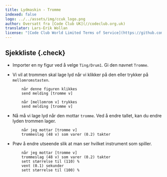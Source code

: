 ```yaml
---
title: Lydmaskin - Tromme
indexed: false
logo: ../../assets/img/ccuk_logo.png
author: Oversatt fra [Code Club UK](//codeclub.org.uk)
translator: Lars-Erik Wollan
license: "[Code Club World Limited Terms of Service](https://github.com/CodeClub/scratch-curriculum/blob/master/LICENSE.md)"
---
```


## Sjekkliste {.check}

+ Importer en ny figur ved å velge `Ting/Drum1`. Gi den navnet `Tromme`.

+ Vi vil at trommen skal lage lyd når vi klikker på den eller trykker
  på `mellomromstasten`.

    ```blocks
        når denne figuren klikkes
        send melding [tromme v]

        når [mellomrom v] trykkes
        send melding [tromme v]
    ```

+ Nå må vi lage lyd når den mottar `tromme`. Ved å endre tallet, kan
  du endre lyden trommen lager.

    ```blocks
        når jeg mottar [tromme v]
        trommeslag (48 v) som varer (0.2) takter
    ```

+ Prøv å endre utseende slik at man ser hvilket instrument som
  spiller.

    ```blocks
        når jeg mottar [tromme v]
        trommeslag (48 v) som varer (0.2) takter
        sett størrelse til (110) %
        vent (0.1) sekunder
        sett størrelse til (100) %
    ```
